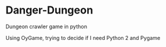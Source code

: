 # Danger-Dungeon
Dungeon crawler game in python

Using OyGame, trying to decide if I need Python 2 and Pygame
